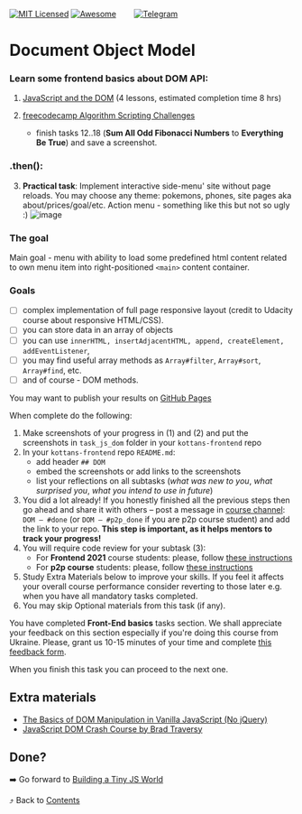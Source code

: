 [![MIT Licensed][icon-mit]][license]
[![Awesome][icon-awesome]][awesome]
&nbsp;&nbsp;&nbsp;&nbsp;&nbsp;&nbsp;
[![Telegram][icon-chat]][chat]

# Document Object Model

### Learn some frontend basics about DOM API:

1. [JavaScript and the DOM](https://classroom.udacity.com/courses/ud117)
   (4 lessons, estimated completion time 8 hrs)

2. [freecodecamp Algorithm Scripting Challenges](https://learn.freecodecamp.org/javascript-algorithms-and-data-structures/intermediate-algorithm-scripting)
   - finish tasks 12..18 (**Sum All Odd Fibonacci Numbers** to **Everything Be True**) and save a screenshot.

### .then():

3. **Practical task**: Implement interactive side-menu' site without page reloads. You may choose any theme: pokemons, phones, site pages aka about/prices/goal/etc.
   Action menu - something like this but not so ugly :)
   ![image](https://i.imgur.com/KcUYO4F.png)

### The goal

Main goal - menu with ability to load some predefined html content related to own menu item into right-positioned `<main>` content container.

### Goals ###

- [ ] complex implementation of full page responsive layout (credit to Udacity course about responsive HTML/CSS).
- [ ] you can store data in an array of objects
- [ ] you can use `innerHTML, insertAdjacentHTML, append, createElement, addEventListener`,
- [ ] you may find useful array methods as `Array#filter`, `Array#sort`, `Array#find`, etc.
- [ ] and of course - DOM methods.

You may want to publish your results on
[GitHub Pages](https://help.github.com/articles/configuring-a-publishing-source-for-github-pages/)

When complete do the following:
1. Make screenshots of your progress in (1) and (2)
   and put the screenshots in `task_js_dom` folder in
   your `kottans-frontend` repo
1. In your `kottans-frontend` repo `README.md`:
   * add header `## DOM`
   * embed the screenshots or add links to the screenshots
   * list your reflections on all subtasks
     (_what was new to you_, _what surprised you_, _what you intend to use in future_)
1. You did a lot already! If you honestly finished all the previous steps then go ahead
   and share it with others –
   post a message in [course channel][chat]:
   `DOM — #done` (or `DOM — #p2p_done` if you are p2p course student) and add the link to your repo. **This step is important, as it helps mentors to track your progress!**
1. You will require code review for your subtask (3):
   - For **Frontend 2021** course students: please, follow [these instructions](https://github.com/kottans/frontend-2021-homeworks/blob/master/README.md)
   - For **p2p course** students: please, follow [these instructions](https://github.com/kottans/frontend-2019-p2p/blob/master/CONTRIBUTING.md)
1. Study Extra Materials below to improve your skills.
   If you feel it affects your overall course performance consider
   reverting to those later e.g. when you have all mandatory tasks completed.
1. You may skip Optional materials from this task (if any).

You have completed **Front-End basics** tasks section. We shall appreciate your feedback on this section especially if you're doing this course from Ukraine. Please, grant us 10-15 minutes of your time and complete [this feedback form](https://goo.gl/forms/qht9CEw7E966wXcl1).

When you finish this task you can proceed to the next one.

## Extra materials

- [The Basics of DOM Manipulation in Vanilla JavaScript (No jQuery)](https://www.sitepoint.com/dom-manipulation-vanilla-javascript-no-jquery/)
- [JavaScript DOM Crash Course by Brad Traversy](https://www.youtube.com/watch?v=0ik6X4DJKCc&list=PLillGF-RfqbYE6Ik_EuXA2iZFcE082B3s)

## Done?

➡️ Go forward to [Building a Tiny JS World](js-pre-oop.md)

⤴️ Back to [Contents](../contents.md)


[icon-chat]: https://img.shields.io/badge/chat-on%20telegram-blue.svg
[icon-mit]: https://img.shields.io/badge/license-MIT-blue.svg
[icon-awesome]: https://cdn.rawgit.com/sindresorhus/awesome/d7305f38d29fed78fa85652e3a63e154dd8e8829/media/badge.svg

[license]: https://github.com/Kottans/web/blob/master/LICENSE.md
[awesome]: https://github.com/sindresorhus/awesome#front-end-development
[chat]: https://t.me/joinchat/CX8EF1JmLm9IM6J6oy2U7Q
